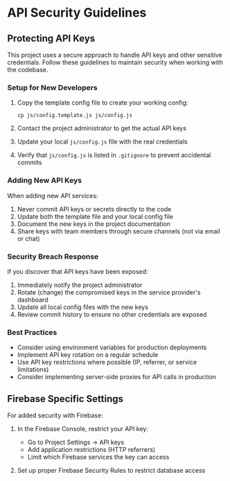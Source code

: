 # API Security Guidelines

## Protecting API Keys

This project uses a secure approach to handle API keys and other sensitive credentials. 
Follow these guidelines to maintain security when working with the codebase.

### Setup for New Developers

1. Copy the template config file to create your working config:
   ```
   cp js/config.template.js js/config.js
   ```

2. Contact the project administrator to get the actual API keys

3. Update your local `js/config.js` file with the real credentials

4. Verify that `js/config.js` is listed in `.gitignore` to prevent accidental commits

### Adding New API Keys

When adding new API services:

1. Never commit API keys or secrets directly to the code
2. Update both the template file and your local config file
3. Document the new keys in the project documentation
4. Share keys with team members through secure channels (not via email or chat)

### Security Breach Response

If you discover that API keys have been exposed:

1. Immediately notify the project administrator
2. Rotate (change) the compromised keys in the service provider's dashboard
3. Update all local config files with the new keys
4. Review commit history to ensure no other credentials are exposed

### Best Practices

- Consider using environment variables for production deployments
- Implement API key rotation on a regular schedule
- Use API key restrictions where possible (IP, referrer, or service limitations)
- Consider implementing server-side proxies for API calls in production

## Firebase Specific Settings

For added security with Firebase:
1. In the Firebase Console, restrict your API key:
   - Go to Project Settings → API keys
   - Add application restrictions (HTTP referrers)
   - Limit which Firebase services the key can access

2. Set up proper Firebase Security Rules to restrict database access 